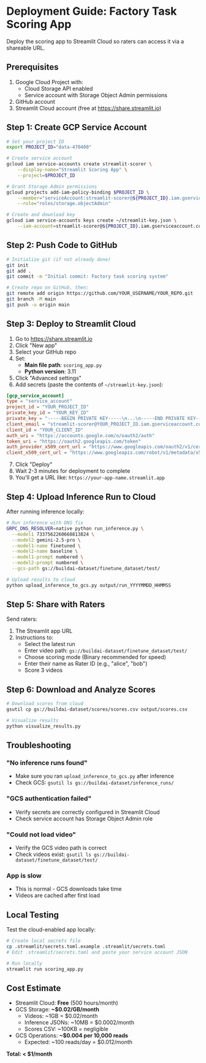 # Deployment Guide: Factory Task Scoring App

Deploy the scoring app to Streamlit Cloud so raters can access it via a shareable URL.

## Prerequisites

1. Google Cloud Project with:
   - Cloud Storage API enabled
   - Service account with Storage Object Admin permissions
2. GitHub account
3. Streamlit Cloud account (free at https://share.streamlit.io)

## Step 1: Create GCP Service Account

```bash
# Set your project ID
export PROJECT_ID="data-470400"

# Create service account
gcloud iam service-accounts create streamlit-scorer \
    --display-name="Streamlit Scoring App" \
    --project=$PROJECT_ID

# Grant Storage Admin permissions
gcloud projects add-iam-policy-binding $PROJECT_ID \
    --member="serviceAccount:streamlit-scorer@${PROJECT_ID}.iam.gserviceaccount.com" \
    --role="roles/storage.objectAdmin"

# Create and download key
gcloud iam service-accounts keys create ~/streamlit-key.json \
    --iam-account=streamlit-scorer@${PROJECT_ID}.iam.gserviceaccount.com
```

## Step 2: Push Code to GitHub

```bash
# Initialize git (if not already done)
git init
git add .
git commit -m "Initial commit: Factory task scoring system"

# Create repo on GitHub, then:
git remote add origin https://github.com/YOUR_USERNAME/YOUR_REPO.git
git branch -M main
git push -u origin main
```

## Step 3: Deploy to Streamlit Cloud

1. Go to https://share.streamlit.io
2. Click "New app"
3. Select your GitHub repo
4. Set:
   - **Main file path**: `scoring_app.py`
   - **Python version**: 3.11
5. Click "Advanced settings"
6. Add secrets (paste the contents of `~/streamlit-key.json`):

```toml
[gcp_service_account]
type = "service_account"
project_id = "YOUR_PROJECT_ID"
private_key_id = "YOUR_KEY_ID"
private_key = "-----BEGIN PRIVATE KEY-----\n...\n-----END PRIVATE KEY-----\n"
client_email = "streamlit-scorer@YOUR_PROJECT_ID.iam.gserviceaccount.com"
client_id = "YOUR_CLIENT_ID"
auth_uri = "https://accounts.google.com/o/oauth2/auth"
token_uri = "https://oauth2.googleapis.com/token"
auth_provider_x509_cert_url = "https://www.googleapis.com/oauth2/v1/certs"
client_x509_cert_url = "https://www.googleapis.com/robot/v1/metadata/x509/..."
```

7. Click "Deploy"
8. Wait 2-3 minutes for deployment to complete
9. You'll get a URL like: `https://your-app-name.streamlit.app`

## Step 4: Upload Inference Run to Cloud

After running inference locally:

```bash
# Run inference with DNS fix
GRPC_DNS_RESOLVER=native python run_inference.py \
  --model1 7337562260660813824 \
  --model2 gemini-2.5-pro \
  --model1-name finetuned \
  --model2-name baseline \
  --model1-prompt numbered \
  --model2-prompt numbered \
  --gcs-path gs://buildai-dataset/finetune_dataset/test/

# Upload results to cloud
python upload_inference_to_gcs.py output/run_YYYYMMDD_HHMMSS
```

## Step 5: Share with Raters

Send raters:
1. The Streamlit app URL
2. Instructions to:
   - Select the latest run
   - Enter video path: `gs://buildai-dataset/finetune_dataset/test/`
   - Choose scoring mode (Binary recommended for speed)
   - Enter their name as Rater ID (e.g., "alice", "bob")
   - Score 3 videos

## Step 6: Download and Analyze Scores

```bash
# Download scores from cloud
gsutil cp gs://buildai-dataset/scores/scores.csv output/scores.csv

# Visualize results
python visualize_results.py
```

## Troubleshooting

### "No inference runs found"
- Make sure you ran `upload_inference_to_gcs.py` after inference
- Check GCS: `gsutil ls gs://buildai-dataset/inference_runs/`

### "GCS authentication failed"
- Verify secrets are correctly configured in Streamlit Cloud
- Check service account has Storage Object Admin role

### "Could not load video"
- Verify the GCS video path is correct
- Check videos exist: `gsutil ls gs://buildai-dataset/finetune_dataset/test/`

### App is slow
- This is normal - GCS downloads take time
- Videos are cached after first load

## Local Testing

Test the cloud-enabled app locally:

```bash
# Create local secrets file
cp .streamlit/secrets.toml.example .streamlit/secrets.toml
# Edit .streamlit/secrets.toml and paste your service account JSON

# Run locally
streamlit run scoring_app.py
```

## Cost Estimate

- Streamlit Cloud: **Free** (500 hours/month)
- GCS Storage: **~$0.02/GB/month** 
  - Videos: ~1GB = $0.02/month
  - Inference JSONs: ~10MB = $0.0002/month
  - Scores CSV: ~100KB = negligible
- GCS Operations: **~$0.004 per 10,000 reads**
  - Expected: ~100 reads/day = $0.012/month

**Total: < $1/month**
